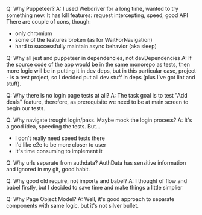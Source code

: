 Q: Why Puppeteer?
A: I used Webdriver for a long time, wanted to try something new.
It has kill features: request intercepting, speed, good API
There are couple of cons, though:
- only chromium
- some of the features broken (as for WaitForNavigation)
- hard to successfully maintain async behavior (aka sleep)

Q: Why all jest and puppeteer in dependencies, not devDependencies
A: If the source code of the app would be in the same monorepo as tests, then more logic will be in putting it in dev deps, but in this particular case, project - is a test project, so I decided put all dev stuff in deps (plus I've got lint and stuff).

Q: Why there is no login page tests at all?
A: The task goal is to test "Add deals" feature, therefore, as prerequisite we need to be at main screen to begin our tests.

Q: Why navigate trought login/pass. Maybe mock the login process?
A: It's a good idea, speeding the tests. But...
 - I don't really need speed tests there
 - I'd like e2e to be more closer to user
 - It's time consuming to implement it

Q: Why urls separate from authdata?
AuthData has sensitive information and ignored in my git, good habit.

Q: Why good old require, not imports and babel?
A: I thought of flow and babel firstly, but I decided to save time and make things a little simplier

Q: Why Page Object Model?
A: Well, it's good approach to separate components with same logic, but it's not silver bullet.